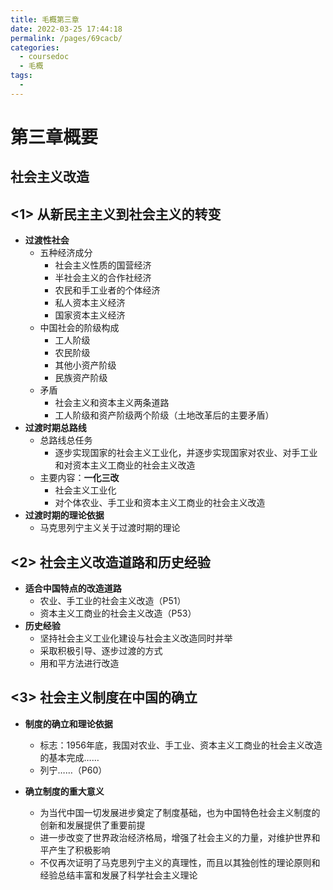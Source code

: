 ```yaml
---
title: 毛概第三章
date: 2022-03-25 17:44:18
permalink: /pages/69cacb/
categories: 
  - coursedoc
  - 毛概
tags: 
  - 
---
```

# 第三章概要

## 社会主义改造



## <1> 从新民主主义到社会主义的转变

- **过渡性社会**
  - 五种经济成分
    - 社会主义性质的国营经济
    - 半社会主义的合作社经济
    - 农民和手工业者的个体经济
    - 私人资本主义经济
    - 国家资本主义经济
  - 中国社会的阶级构成
    - 工人阶级
    - 农民阶级
    - 其他小资产阶级
    - 民族资产阶级
  - 矛盾
    - 社会主义和资本主义两条道路
    - 工人阶级和资产阶级两个阶级（土地改革后的主要矛盾）
- **过渡时期总路线**
  - 总路线总任务
    - 逐步实现国家的社会主义工业化，并逐步实现国家对农业、对手工业和对资本主义工商业的社会主义改造
  - 主要内容：**一化三改**
    - 社会主义工业化
    - 对个体农业、手工业和资本主义工商业的社会主义改造
- **过渡时期的理论依据**
  - 马克思列宁主义关于过渡时期的理论

## <2> 社会主义改造道路和历史经验

- **适合中国特点的改造道路**
  - 农业、手工业的社会主义改造（P51）
  - 资本主义工商业的社会主义改造（P53）
- **历史经验**
  - 坚持社会主义工业化建设与社会主义改造同时并举
  - 采取积极引导、逐步过渡的方式
  - 用和平方法进行改造

## <3> 社会主义制度在中国的确立

- **制度的确立和理论依据**

  - 标志：1956年底，我国对农业、手工业、资本主义工商业的社会主义改造的基本完成……
  - 列宁……（P60）

- **确立制度的重大意义**

  - 为当代中国一切发展进步奠定了制度基础，也为中国特色社会主义制度的创新和发展提供了重要前提
  - 进一步改变了世界政治经济格局，增强了社会主义的力量，对维护世界和平产生了积极影响
  - 不仅再次证明了马克思列宁主义的真理性，而且以其独创性的理论原则和经验总结丰富和发展了科学社会主义理论

  





